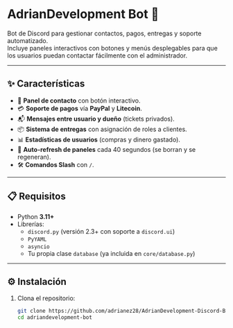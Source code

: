 # AdrianDevelopment Bot 🤖

Bot de Discord para gestionar contactos, pagos, entregas y soporte automatizado.  
Incluye paneles interactivos con botones y menús desplegables para que los usuarios puedan contactar fácilmente con el administrador.

---

## ✨ Características

- 📩 **Panel de contacto** con botón interactivo.
- 💳 **Soporte de pagos** vía **PayPal** y **Litecoin**.
- 📬 **Mensajes entre usuario y dueño** (tickets privados).
- 📦 **Sistema de entregas** con asignación de roles a clientes.
- 📊 **Estadísticas de usuarios** (compras y dinero gastado).
- 🔄 **Auto-refresh de paneles** cada 40 segundos (se borran y se regeneran).
- 🛠️ **Comandos Slash** con `/`.

---

## 📋 Requisitos

- Python **3.11+**
- Librerías:
  - `discord.py` (versión 2.3+ con soporte a `discord.ui`)
  - `PyYAML`
  - `asyncio`
  - Tu propia clase `database` (ya incluida en `core/database.py`)

---

## ⚙️ Instalación

1. Clona el repositorio:

   ```bash
   git clone https://github.com/adrianez28/AdrianDevelopment-Discord-Bot.git
   cd adriandevelopment-bot
